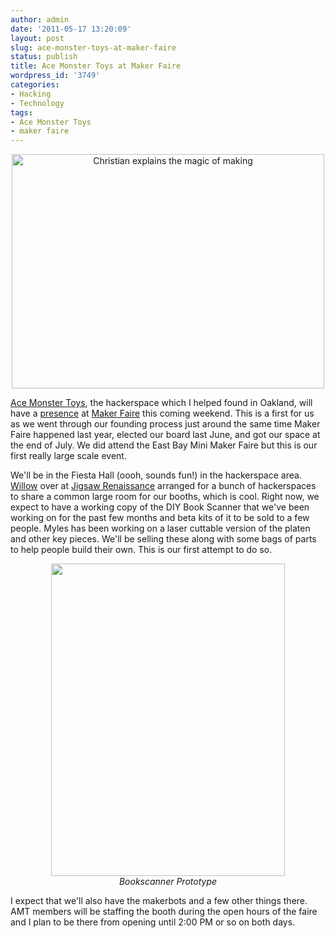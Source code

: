 ```yaml
---
author: admin
date: '2011-05-17 13:20:09'
layout: post
slug: ace-monster-toys-at-maker-faire
status: publish
title: Ace Monster Toys at Maker Faire
wordpress_id: '3749'
categories:
- Hacking
- Technology
tags:
- Ace Monster Toys
- maker faire
---
```

<p style="text-align: center"><a href="http://www.flickr.com/photos/albill/5112159255/" title="Christian explains the magic of making by albill, on Flickr"><img src="http://farm2.static.flickr.com/1374/5112159255_2bec7129e4.jpg" width="500" height="375" alt="Christian explains the magic of making"></a></p>
<p><a href="http://www.acemonstertoys.org">Ace Monster Toys</a>, the hackerspace which I helped found in Oakland, will have a <a href="http://makerfaire.com/pub/e/5124">presence</a> at <a href="http://makerfaire.com/">Maker Faire</a> this coming weekend. This is a first for us as we went through our founding process just around the same time Maker Faire happened last year, elected our board last June, and got our space at the end of July. We did attend the East Bay Mini Maker Faire but this is our first really large scale event.
<p>We'll be in the Fiesta Hall (oooh, sounds fun!) in the hackerspace area. <a href="http://blog.bl00cyb.org/">Willow</a> over at <a href="http://www.jigsawrenaissance.org/">Jigsaw Renaissance</a> arranged for a bunch of hackerspaces to share a common large room for our booths, which is cool. Right now, we expect to have a working copy of the DIY Book Scanner that we've been working on for the past few months and beta kits of it to be sold to a few people. Myles has been working on a laser cuttable version of the platen and other key pieces. We'll be selling these along with some bags of parts to help people build their own. This is our first attempt to do so.
<p style="text-align: center"><a href="http://www.flickr.com/photos/albill/5700702915/" title="Untitled by albill, on Flickr"><img src="http://farm6.static.flickr.com/5064/5700702915_a77f2352bc.jpg" width="374" height="500" alt=""></a><br><em>Bookscanner Prototype</em></p>
<p>I expect that we'll also have the makerbots and a few other things there. AMT members will be staffing the booth during the open hours of the faire and I plan to be there from opening until 2:00 PM or so on both days.
